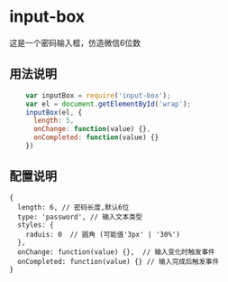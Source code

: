 # input-box

这是一个密码输入框，仿造微信6位数

## 用法说明

```javascript
    var inputBox = require('input-box');
    var el = document.getElementById('wrap');
    inputBox(el, {
      length: 5,
      onChange: function(value) {},
      onCompleted: function(value) {}
    })
```

## 配置说明
```
{
  length: 6, // 密码长度,默认6位
  type: 'password', // 输入文本类型
  styles: {
    raduis: 0  // 圆角 (可能值'3px' | '30%')
  },
  onChange: function(value) {},  // 输入变化时触发事件
  onCompleted: function(value) {} // 输入完成后触发事件
}
```

